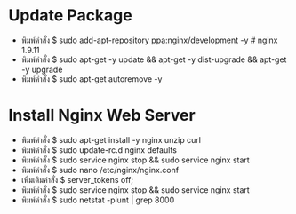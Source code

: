 # Update Package
- พิมพ์คำสั่ง $ sudo add-apt-repository ppa:nginx/development -y # nginx 1.9.11
- พิมพ์คำสั่ง $ sudo apt-get -y update && apt-get -y dist-upgrade && apt-get -y upgrade
- พิมพ์คำสั่ง $ sudo apt-get autoremove -y

# Install Nginx Web Server
- พิมพ์คำสั่ง $ sudo apt-get install -y nginx unzip curl
- พิมพ์คำสั่ง $ sudo update-rc.d nginx defaults
- พิมพ์คำสั่ง $ sudo service nginx stop && sudo service nginx start
- พิมพ์คำสั่ง $ sudo nano /etc/nginx/nginx.conf
- เพิ่มเติมคำสั่ง $ server_tokens off;	
- พิมพ์คำสั่ง $ sudo service nginx stop && sudo service nginx start
- พิมพ์คำสั่ง $ sudo netstat -plunt | grep 8000